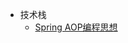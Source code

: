 * 技术栈
  * [Spring AOP编程思想](https://walnut-eggplant-18c.notion.site/Spring-AOP-3c5d8219774246f3a64546b373acecaf)